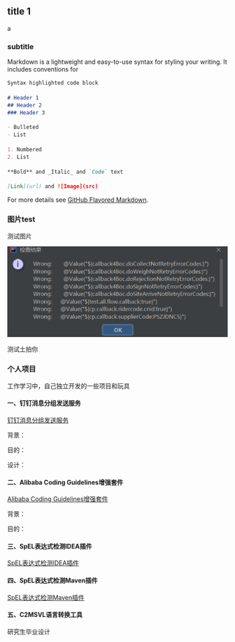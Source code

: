## title 1

a


### subtitle

Markdown is a lightweight and easy-to-use syntax for styling your writing. It includes conventions for

```markdown
Syntax highlighted code block

# Header 1
## Header 2
### Header 3

- Bulleted
- List

1. Numbered
2. List

**Bold** and _Italic_ and `Code` text

[Link](url) and ![Image](src)
```

For more details see [GitHub Flavored Markdown](https://guides.github.com/features/mastering-markdown/).

### 图片test

测试图片

![1.png](pic/1.png)

测试土拍你

### 个人项目

工作学习中，自己独立开发的一些项目和玩具

#### 一、钉钉消息分组发送服务

[钉钉消息分组发送服务](https://github.com/yaogeass123/dispatch-sender-service)

背景：

目的：

设计：

#### 二、Alibaba Coding Guidelines增强套件

[Alibaba Coding Guidelines增强套件](https://github.com/yaogeass123/p3c-pmd-ex)

背景：

目的：

#### 三、SpEL表达式检测IDEA插件

[SpEL表达式检测IDEA插件](https://github.com/yaogeass123/myPlugin)

#### 四、SpEL表达式检测Maven插件

[SpEL表达式检测Maven插件](https://github.com/yaogeass123/maven-check-plugin)

#### 五、C2MSVL语言转换工具

研究生毕业设计


